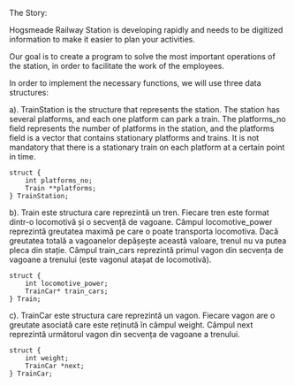 The Story:

Hogsmeade Railway Station is developing rapidly and needs to be digitized
information to make it easier to plan your activities. 

Our goal is to create a program to solve the most important operations of the station, in order to facilitate the work
of the employees.

In order to implement the necessary functions, we will use three data structures:

a). TrainStation is the structure that represents the station. 
The station has several platforms, and each one platform can park a train. 
The platforms_no field represents the number of platforms in the station, and
the platforms field is a vector that contains stationary platforms and trains. 
It is not mandatory that there is a stationary train on each platform at a certain point in time.

    struct {
        int platforms_no;
        Train **platforms;
    } TrainStation;

b). Train este structura care reprezintă un tren. Fiecare tren este format dintr-o locomotivă și o
secvență de vagoane. Câmpul locomotive_power reprezintă greutatea maximă pe care o poate
transporta locomotiva. Dacă greutatea totală a vagoanelor depășește această valoare, trenul nu
va putea pleca din stație. Câmpul train_cars reprezintă primul vagon din secvența de vagoane a
trenului (este vagonul atașat de locomotivă).

    struct {
        int locomotive_power;
        TrainCar* train_cars;
    } Train;
  
c). TrainCar este structura care reprezintă un vagon. Fiecare vagon are o greutate asociată care
este reținută în câmpul weight. Câmpul next reprezintă următorul vagon din secvența de
vagoane a trenului.

    struct {
        int weight;
        TrainCar *next;
    } TrainCar;
